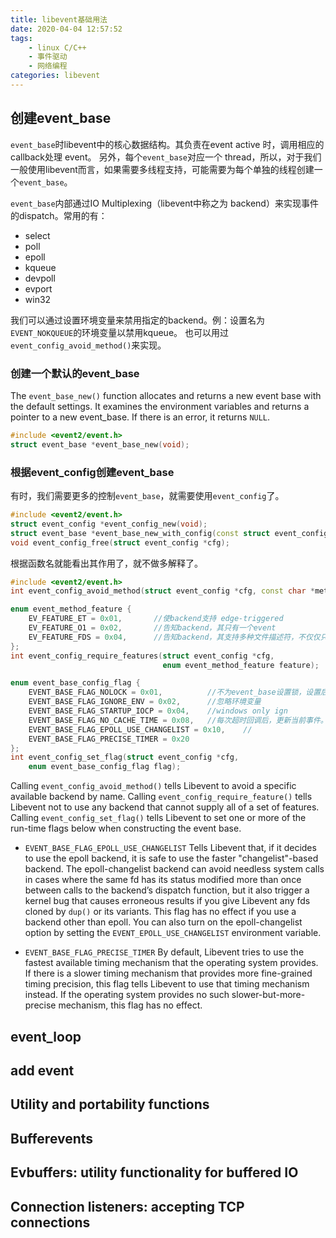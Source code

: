 ```yaml
---
title: libevent基础用法
date: 2020-04-04 12:57:52
tags: 
    - linux C/C++
    - 事件驱动
    - 网络编程
categories: libevent
---
```





## 创建event_base

`event_base`时libevent中的核心数据结构。其负责在event active 时，调用相应的 callback处理 event。
另外，每个`event_base`对应一个 thread，所以，对于我们一般使用libevent而言，如果需要多线程支持，可能需要为每个单独的线程创建一个`event_base`。

`event_base`内部通过IO Multiplexing（libevent中称之为 backend）来实现事件的dispatch。常用的有：
- select
- poll
- epoll
- kqueue
- devpoll
- evport
- win32

我们可以通过设置环境变量来禁用指定的backend。例：设置名为`EVENT_NOKQUEUE`的环境变量以禁用kqueue。
也可以用过`event_config_avoid_method()`来实现。


### 创建一个默认的event_base
The `event_base_new()` function allocates and returns a new event base with the default settings. It examines the environment variables and returns a pointer to a new event_base. If there is an error, it returns `NULL`.
```c++
#include <event2/event.h>
struct event_base *event_base_new(void);
```


### 根据event_config创建event_base
有时，我们需要更多的控制`event_base`，就需要使用`event_config`了。

```c++
#include <event2/event.h>
struct event_config *event_config_new(void);
struct event_base *event_base_new_with_config(const struct event_config *cfg);
void event_config_free(struct event_config *cfg);
```
根据函数名就能看出其作用了，就不做多解释了。

```c++
#include <event2/event.h>
int event_config_avoid_method(struct event_config *cfg, const char *method);

enum event_method_feature {
    EV_FEATURE_ET = 0x01,       //使backend支持 edge-triggered 
    EV_FEATURE_O1 = 0x02,       //告知backend，其只有一个event
    EV_FEATURE_FDS = 0x04,      //告知backend，其支持多种文件描述符，不仅仅只有socket
};
int event_config_require_features(struct event_config *cfg,
                                  enum event_method_feature feature);

enum event_base_config_flag {
    EVENT_BASE_FLAG_NOLOCK = 0x01,          //不为event_base设置锁，设置后，要小心写代码。
    EVENT_BASE_FLAG_IGNORE_ENV = 0x02,      //忽略环境变量
    EVENT_BASE_FLAG_STARTUP_IOCP = 0x04,    //windows only ign
    EVENT_BASE_FLAG_NO_CACHE_TIME = 0x08,   //每次超时回调后，更新当前事件。而不是在事件循环开始前更新
    EVENT_BASE_FLAG_EPOLL_USE_CHANGELIST = 0x10,    //
    EVENT_BASE_FLAG_PRECISE_TIMER = 0x20
};
int event_config_set_flag(struct event_config *cfg,
    enum event_base_config_flag flag);
```
Calling `event_config_avoid_method()` tells Libevent to avoid a specific available backend by name. Calling `event_config_require_feature()` tells Libevent not to use any backend that cannot supply all of a set of features. Calling `event_config_set_flag()` tells Libevent to set one or more of the run-time flags below when constructing the event base.


- `EVENT_BASE_FLAG_EPOLL_USE_CHANGELIST`
    Tells Libevent that, if it decides to use the epoll backend, it is safe to use the faster "changelist"-based backend. The epoll-changelist backend can avoid needless system calls in cases where the same fd has its status modified more than once between calls to the backend’s dispatch function, but it also trigger a kernel bug that causes erroneous results if you give Libevent any fds cloned by `dup()` or its variants. This flag has no effect if you use a backend other than epoll. You can also turn on the epoll-changelist option by setting the `EVENT_EPOLL_USE_CHANGELIST` environment variable.

- `EVENT_BASE_FLAG_PRECISE_TIMER`
    By default, Libevent tries to use the fastest available timing mechanism that the operating system provides. If there is a slower timing mechanism that provides more fine-grained timing precision, this flag tells Libevent to use that timing mechanism instead. If the operating system provides no such slower-but-more-precise mechanism, this flag has no effect.

## event_loop

## add event

## Utility and portability functions

## Bufferevents

## Evbuffers: utility functionality for buffered IO

## Connection listeners: accepting TCP connections